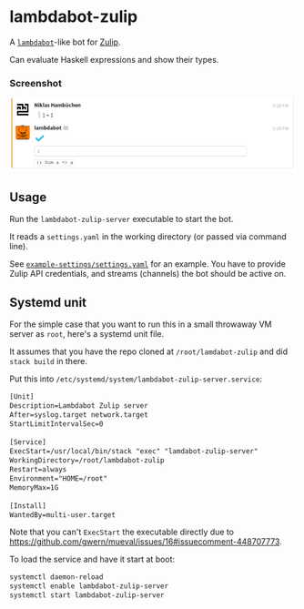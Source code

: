 # lambdabot-zulip

A [`lambdabot`](https://wiki.haskell.org/Lambdabot)-like bot for [Zulip](https://zulipchat.com/).

Can evaluate Haskell expressions and show their types.

### Screenshot

![Screenshot of the bot in action](images/evaluation-screenshot.png)


## Usage

Run the `lambdabot-zulip-server` executable to start the bot.

It reads a `settings.yaml` in the working directory (or passed via command line).

See [`example-settings/settings.yaml`](example-settings/settings.yaml) for an example.
You have to provide Zulip API credentials, and streams (channels) the bot should be active on.

## Systemd unit

For the simple case that you want to run this in a small throwaway VM server as `root`, here's a systemd unit file.

It assumes that you have the repo cloned at `/root/lamdabot-zulip` and did `stack build` in there.

Put this into `/etc/systemd/system/lambdabot-zulip-server.service`:

```
[Unit]
Description=Lambdabot Zulip server
After=syslog.target network.target
StartLimitIntervalSec=0

[Service]
ExecStart=/usr/local/bin/stack "exec" "lamdabot-zulip-server"
WorkingDirectory=/root/lambdabot-zulip
Restart=always
Environment="HOME=/root"
MemoryMax=1G

[Install]
WantedBy=multi-user.target
```

Note that you can't `ExecStart` the executable directly due to https://github.com/gwern/mueval/issues/16#issuecomment-448707773.

To load the service and have it start at boot:

```
systemctl daemon-reload
systemctl enable lambdabot-zulip-server
systemctl start lambdabot-zulip-server
```
